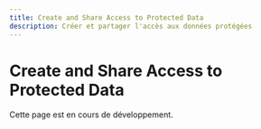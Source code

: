 ```yaml
---
title: Create and Share Access to Protected Data
description: Créer et partager l'accès aux données protégées
---
```


# Create and Share Access to Protected Data

Cette page est en cours de développement.

<!-- TODO: Ajouter le guide de création et partage d'accès --> 